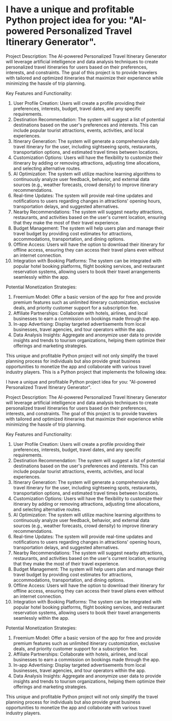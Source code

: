 # I have a unique and profitable Python project idea for you: "AI-powered Personalized Travel Itinerary Generator".

Project Description:
The AI-powered Personalized Travel Itinerary Generator will leverage artificial intelligence and data analysis techniques to create personalized travel itineraries for users based on their preferences, interests, and constraints. The goal of this project is to provide travelers with tailored and optimized itineraries that maximize their experience while minimizing the hassle of trip planning.

Key Features and Functionality:
1. User Profile Creation: Users will create a profile providing their preferences, interests, budget, travel dates, and any specific requirements.
2. Destination Recommendation: The system will suggest a list of potential destinations based on the user's preferences and interests. This can include popular tourist attractions, events, activities, and local experiences.
3. Itinerary Generation: The system will generate a comprehensive daily travel itinerary for the user, including sightseeing spots, restaurants, transportation options, and estimated travel times between locations.
4. Customization Options: Users will have the flexibility to customize their itinerary by adding or removing attractions, adjusting time allocations, and selecting alternative routes.
5. AI Optimization: The system will utilize machine learning algorithms to continuously analyze user feedback, behavior, and external data sources (e.g., weather forecasts, crowd density) to improve itinerary recommendations.
6. Real-time Updates: The system will provide real-time updates and notifications to users regarding changes in attractions' opening hours, transportation delays, and suggested alternatives.
7. Nearby Recommendations: The system will suggest nearby attractions, restaurants, and activities based on the user's current location, ensuring that they make the most of their travel experience.
8. Budget Management: The system will help users plan and manage their travel budget by providing cost estimates for attractions, accommodations, transportation, and dining options.
9. Offline Access: Users will have the option to download their itinerary for offline access, ensuring they can access their travel plans even without an internet connection.
10. Integration with Booking Platforms: The system can be integrated with popular hotel booking platforms, flight booking services, and restaurant reservation systems, allowing users to book their travel arrangements seamlessly within the app.

Potential Monetization Strategies:
1. Freemium Model: Offer a basic version of the app for free and provide premium features such as unlimited itinerary customization, exclusive deals, and priority customer support for a subscription fee.
2. Affiliate Partnerships: Collaborate with hotels, airlines, and local businesses to earn a commission on bookings made through the app.
3. In-app Advertising: Display targeted advertisements from local businesses, travel agencies, and tour operators within the app.
4. Data Analysis Insights: Aggregate and anonymize user data to provide insights and trends to tourism organizations, helping them optimize their offerings and marketing strategies.

This unique and profitable Python project will not only simplify the travel planning process for individuals but also provide great business opportunities to monetize the app and collaborate with various travel industry players.
This is a Python project that implements the following idea:

I have a unique and profitable Python project idea for you: "AI-powered Personalized Travel Itinerary Generator".

Project Description:
The AI-powered Personalized Travel Itinerary Generator will leverage artificial intelligence and data analysis techniques to create personalized travel itineraries for users based on their preferences, interests, and constraints. The goal of this project is to provide travelers with tailored and optimized itineraries that maximize their experience while minimizing the hassle of trip planning.

Key Features and Functionality:
1. User Profile Creation: Users will create a profile providing their preferences, interests, budget, travel dates, and any specific requirements.
2. Destination Recommendation: The system will suggest a list of potential destinations based on the user's preferences and interests. This can include popular tourist attractions, events, activities, and local experiences.
3. Itinerary Generation: The system will generate a comprehensive daily travel itinerary for the user, including sightseeing spots, restaurants, transportation options, and estimated travel times between locations.
4. Customization Options: Users will have the flexibility to customize their itinerary by adding or removing attractions, adjusting time allocations, and selecting alternative routes.
5. AI Optimization: The system will utilize machine learning algorithms to continuously analyze user feedback, behavior, and external data sources (e.g., weather forecasts, crowd density) to improve itinerary recommendations.
6. Real-time Updates: The system will provide real-time updates and notifications to users regarding changes in attractions' opening hours, transportation delays, and suggested alternatives.
7. Nearby Recommendations: The system will suggest nearby attractions, restaurants, and activities based on the user's current location, ensuring that they make the most of their travel experience.
8. Budget Management: The system will help users plan and manage their travel budget by providing cost estimates for attractions, accommodations, transportation, and dining options.
9. Offline Access: Users will have the option to download their itinerary for offline access, ensuring they can access their travel plans even without an internet connection.
10. Integration with Booking Platforms: The system can be integrated with popular hotel booking platforms, flight booking services, and restaurant reservation systems, allowing users to book their travel arrangements seamlessly within the app.

Potential Monetization Strategies:
1. Freemium Model: Offer a basic version of the app for free and provide premium features such as unlimited itinerary customization, exclusive deals, and priority customer support for a subscription fee.
2. Affiliate Partnerships: Collaborate with hotels, airlines, and local businesses to earn a commission on bookings made through the app.
3. In-app Advertising: Display targeted advertisements from local businesses, travel agencies, and tour operators within the app.
4. Data Analysis Insights: Aggregate and anonymize user data to provide insights and trends to tourism organizations, helping them optimize their offerings and marketing strategies.

This unique and profitable Python project will not only simplify the travel planning process for individuals but also provide great business opportunities to monetize the app and collaborate with various travel industry players.